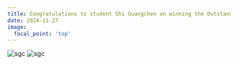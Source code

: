 ```yaml
---
title: Congratulations to student Shi Guangchen on winning the Outstanding Academic Master's Degree in Jiangsu Province and the Outstanding Master's Thesis of Jiangsu Computer Society
date: 2024-11-27
image:
  focal_point: 'top'
---
```

<!--more-->
![sgc](\news\24-11-27-1.jpg)
![sgc](\news\24-11-27-2.jpg)